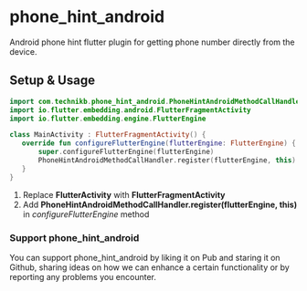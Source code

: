 # phone_hint_android

Android phone hint flutter plugin for getting phone number directly from the device.



## Setup & Usage

 ```kotlin
import com.technikb.phone_hint_android.PhoneHintAndroidMethodCallHandler
import io.flutter.embedding.android.FlutterFragmentActivity
import io.flutter.embedding.engine.FlutterEngine

class MainActivity : FlutterFragmentActivity() {
    override fun configureFlutterEngine(flutterEngine: FlutterEngine) {
        super.configureFlutterEngine(flutterEngine)
        PhoneHintAndroidMethodCallHandler.register(flutterEngine, this)
    }
}
```
1. Replace **FlutterActivity** with **FlutterFragmentActivity**
2. Add **PhoneHintAndroidMethodCallHandler.register(flutterEngine, this)** in _configureFlutterEngine_ method

### Support phone_hint_android

You can support phone_hint_android by liking it on Pub and staring it on Github, sharing ideas on how we can enhance a certain functionality or by reporting any problems you encounter.